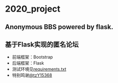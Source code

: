 # 2020_project
## Anonymous BBS powered by flask.  
## 基于Flask实现的匿名论坛
- 前端框架：Bootstrap  
- 后端框架：Flask  
- 测试环境见<a href="/requirements.txt">requirements.txt</a>
- 特别鸣谢<a href="https://github.com/tzY15368">@tzY15368</a>